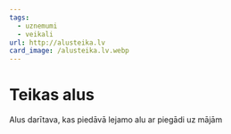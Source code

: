 ```yaml
---
tags:
  - uznemumi
  - veikali
url: http://alusteika.lv
card_image: /alusteika.lv.webp
---
```


# Teikas alus

Alus darītava, kas piedāvā lejamo alu ar piegādi uz mājām
